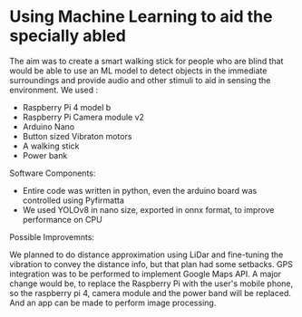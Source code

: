 # Using Machine Learning to aid the specially abled
The aim was to create a smart walking stick for people who are blind that would be able to use an ML model to detect objects in the immediate surroundings and provide audio and other stimuli to aid in sensing the environment.
We used :
- Raspberry Pi 4 model b
- Raspberry Pi Camera module v2
- Arduino Nano
- Button sized Vibraton motors
- A walking stick
- Power bank

Software Components:
- Entire code was written in python, even the arduino board was controlled using Pyfirmatta
- We used YOLOv8 in nano size, exported in onnx format, to improve performance on CPU

Possible Improvemnts:

We planned to do distance approximation using LiDar and fine-tuning the vibration to convey the distance info, but that plan had some setbacks. 
GPS integration was to be performed to implement Google Maps API. 
A major change would be, to replace the Raspberry Pi with the user's mobile phone, so the raspberry pi 4, camera module and the power band will be replaced. And an app can be made to perform image processing.
